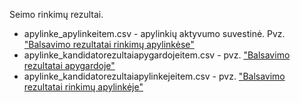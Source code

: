 Seimo rinkimų rezultai.

   + apylinke_apylinkeitem.csv - apylinkių aktyvumo suvestinė. Pvz. ["Balsavimo rezultatai rinkimų apylinkėse"][1]
   + apylinke_kandidatorezultaiapygardojeitem.csv - pvz. ["Balsavimo rezultatai apygardoje"][1] 
   + apylinke_kandidatorezultaiapylinkejeitem.csv - pvz. ["Balsavimo rezultatai rinkimų apylinkėje"][2]

[1]: http://www.vrk.lt/2012_seimo_rinkimai/output_lt/rezultatai_vienmand_apygardose/rezultatai_vienmanate_apygarda7215aktyvumasdesc1turas.html
[2]: http://www.vrk.lt/2012_seimo_rinkimai/output_lt/rezultatai_vienmand_apygardose/rezultatai_apylinke219704visodesc1turas.html
